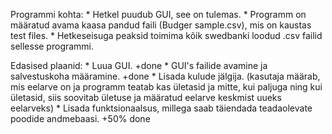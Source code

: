 Programmi kohta:
    * Hetkel puudub GUI, see on tulemas.
    * Programm on määratud avama kaasa pandud faili (Budger sample.csv), mis on kaustas test files.
    * Hetkeseisuga peaksid toimima kõik swedbanki loodud .csv failid sellesse programmi.


Edasised plaanid:
    * Luua GUI. +done
    * GUI's failide avamine ja salvestuskoha määramine. +done
    * Lisada kulude jälgija. (kasutaja määrab, mis eelarve on ja programm teatab kas ületasid ja mitte, kui paljuga ning kui ületasid, siis soovitab ületuse ja määratud eelarve keskmist uueks eelarveks)
    * Lisada funktsionaalsus, millega saab täiendada teadaolevate poodide andmebaasi. +50% done
